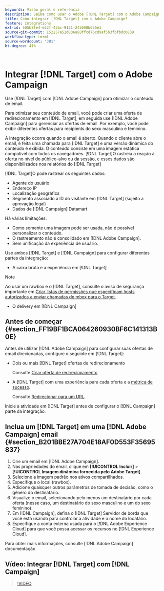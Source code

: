 ```yaml
---
keywords: Visão geral e referência
description: Saiba como usar o Adobe [!DNL Target] com o Adobe Campaign para otimizar o conteúdo de email.
title: Como integrar [!DNL Target] com o Adobe Campaign?
feature: Integrations
exl-id: 605b8fe4-e32f-43bc-9131-245008b655e1
source-git-commit: 152257a52d836a88ffcd76cd9af5b3fbfbdc0839
workflow-type: tm+mt
source-wordcount: '381'
ht-degree: 41%

---
```


# Integrar [!DNL Target] com o Adobe Campaign

Use [!DNL Target] com [!DNL Adobe Campaign] para otimizar o conteúdo de email.

Para otimizar seu conteúdo de email, você pode criar uma oferta de redirecionamento em [!DNL Target], em seguida use [!DNL Adobe Campaign] para gerenciar as ofertas de email. Por exemplo, você pode exibir diferentes ofertas para recipients do sexo masculino e feminino.

A integração ocorre quando o email é aberto. Quando o cliente abre o email, é feita uma chamada para [!DNL Target] e uma versão dinâmica do conteúdo é exibida. O conteúdo consiste em uma imagem estática compatível com todos os navegadores. [!DNL Target]O rastreia a reação à oferta no nível do público-alvo ou da sessão, e esses dados são disponibilizados nos relatórios do [!DNL Target]

[!DNL Target]O pode rastrear os seguintes dados:

* Agente do usuário
* Endereço IP
* Localização geográfica
* Segmento associado à ID do visitante em [!DNL Target] (sujeito a aprovação legal)
* Dados de [!DNL Campaign] Datamart

Há várias limitações:

* Como somente uma imagem pode ser usada, não é possível personalizar o conteúdo.
* O rastreamento não é consolidado em [!DNL Adobe Campaign].
* Sem unificação da experiência de usuário.

Use ambos [!DNL Target] e [!DNL Campaign] para configurar diferentes partes da integração:

* A caixa bruta e a experiência em [!DNL Target]

>[!NOTE]
>
>Ao usar um rawbox e o [!DNL Target], consulte o aviso de segurança importante em [Criar listas de permissões que especificam hosts autorizados a enviar chamadas de mbox para o Target](/help/main/administrating-target/hosts.md#allowlist).

* O delivery em [!DNL Campaign]

## Antes de começar {#section_FF19BF1BCA064260930BF6C141313B0E}

Antes de utilizar [!DNL Adobe Campaign] para configurar suas ofertas de email direcionadas, configure o seguinte em [!DNL Target]:

* Dois ou mais [!DNL Target] ofertas de redirecionamento

   Consulte [Criar oferta de redirecionamento](/help/main/c-experiences/c-manage-content/offer-redirect.md).

* A [!DNL Target] com uma experiência para cada oferta e a [métrica de sucesso](/help/main/c-activities/r-success-metrics/success-metrics.md).

   Consulte [Redirecionar para um URL](/help/main/c-experiences/c-visual-experience-composer/redirect-offer.md).

Inicie a atividade em [!DNL Target] antes de configurar o [!DNL Campaign] parte da integração.

## Inclua um [!DNL Target] em uma [!DNL Adobe Campaign] email {#section_B201BBE27A704E18AF0D553F35695837}

1. Crie um email em [!DNL Adobe Campaign].
1. Nas propriedades do email, clique em **[!UICONTROL Incluir]** > **[!UICONTROL Imagem dinâmica fornecida pelo Adobe Target]**.
1. Selecione a imagem padrão nos ativos compartilhados.
1. Especifique o local (rawbox).
1. Adicione quaisquer outros parâmetros de tomada de decisão, como o gênero do destinatário.
1. Visualize o email, selecionando pelo menos um destinatário por cada oferta (nesse caso, um destinatário do sexo masculino e um do sexo feminino).
1. Em [!DNL Campaign], defina o [!DNL Target] Servidor de borda que você está usando para controlar a atividade e o nome do locatário.
1. Especifique a conta externa usada para o [!DNL Adobe Experience Cloud] para que você possa acessar os recursos no [!DNL Experience Cloud].

Para obter mais informações, consulte [!DNL Adobe Campaign] documentação.

## Vídeo: Integrar [!DNL Target] com [!DNL Campaign]

>[!VIDEO](https://video.tv.adobe.com/v/35149)
